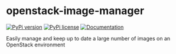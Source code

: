 # openstack-image-manager

[![PyPi version](https://badgen.net/pypi/v/openstack-image-manager/)](https://pypi.org/project/openstack-image-manager/)
[![PyPi license](https://badgen.net/pypi/license/openstack-image-manager/)](https://pypi.org/project/openstack-image-manager/)
[![Documentation](https://img.shields.io/static/v1?label=&message=documentation&color=blue)](https://osism.tech/docs/guides/operations-guide/openstack/tools/image-manager/)

Easily manage and keep up to date a large number of images on an OpenStack environment
